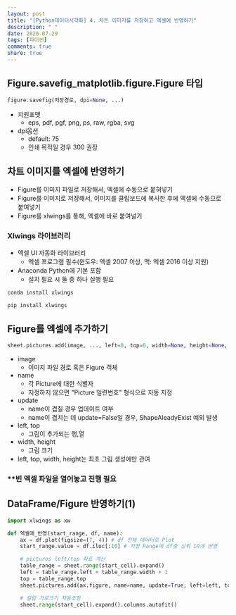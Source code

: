 ```yaml
---
layout: post
title: "[Python데이터시각화] 4. 차트 이미지를 저장하고 엑셀에 반영하기"
description: " "
date: 2020-07-29
tags: [파이썬]
comments: true
share: true
---
```



## Figure.savefig_matplotlib.figure.Figure 타입

```python
figure.savefig(저장경로, dpi=None, ...)
```

- 지원포맷
  - eps, pdf, pgf, png, ps, raw, rgba, svg
- dpi옵션
  - default: 75
  - 인쇄 목적일 경우 300 권장

## 차트 이미지를 엑셀에 반영하기

- Figure를 이미지 파일로 저장해서, 엑셀에 수동으로 붙혀넣기
- Figure를 이미지로 저장해서, 이미지를 클립보드에 복사한 후에 엑셀에 수동으로 붙여넣기
- Figure를 xlwings를 통해, 엑셀에 바로 붙여널기

### Xlwings 라이브러리

- 엑셀 UI 자동화 라이브러리
  - 엑셀 프로그램 필수(윈도우: 엑셀 2007 이상, 맥: 엑셀 2016 이상 지원)
- Anaconda Python에 기본 포함
  - 설치 필요 시 둘 중 하나 실행 필요

```bash
conda install xlwings
```

```bash
pip install xlwings
```

## Figure를 엑셀에 추가하기

```python
sheet.pictures.add(image, ..., left=0, top=0, width=None, height=None, name=None, update=False)
```

- image
  - 이미지 파일 경로 혹은 Figure 객체
- name
  - 각 Picture에 대한 식별자
  - 지정하지 않으면 "Picture 일련번호" 형식으로 자동 지정
- update
  - name이 겹칠 경우 업데이트 여부
  - name이 겹치는 데 update=False일 경우, ShapeAleadyExist 예외 발생
- left, top
  - 그림이 추가되는 행,열
- width, height
  - 그림 크기
- left, top, width, height는 최초 그림 생성에만 관여

### **빈 엑셀 파일을 열어놓고 진행 필요

## DataFrame/Figure 반영하기(1)

```python
import xlwings as xw

def 엑셀에_반영(start_range, df, name):
    ax = df.plot(figsize=(7, 4)) # df 전체 데이터로 Plot
    start_range.value = df.iloc[:10] # 지정 Range에 df중 상위 10개 반영

    # pictures left/top 좌표 계산
    table_range = sheet.range(start_cell).expand()
    left = table_range.left + table_range.width + 1
    top = table_range.top
    sheet.pictures.add(ax.figure, name=name, update=True, left=left, top=top)

    # 컬럼 가로크기 자동조정
    sheet.range(start_cell).expand().columns.autofit()
```
